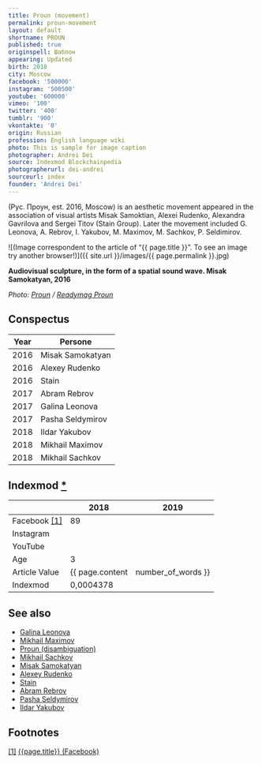 ```yaml
---
title: Proun (movement)
permalink: proun-movement
layout: default
shortname: PROUN
published: true
originspell: Шаблон
appearing: Updated
birth: 2018
city: Moscow
facebook: '500000'
instagram: '500500'
youtube: '600000'
vimeo: '100'
twitter: '400'
tumblr: '900'
vkontakte: '0'
origin: Russian
profession: English language wiki
photo: This is sample for image caption
photographer: Andrei Dei
source: Indexmod Blockchainpedia
photographerurl: dei-andrei
sourceurl: index
founder: 'Andrei Dei'
---
```


(Рус. Проун, est. 2016, Moscow) is an aesthetic movement appeared in the association of visual artists Misak Samoktian, Alexei Rudenko, Alexandra Gavrilova and Sergei Titov (Stain Group). Later the movement included G. Leonova, A. Rebrov, I. Yakubov, M. Maximov, M. Sachkov, P. Seldimirov.

![(Image correspondent to the article of “{{ page.title }}”. To see an image try another browser!)]({{ site.url }}/images/{{ page.permalink }}.jpg)

**Audiovisual sculpture, in the form of a spatial sound wave. Misak Samokatyan, 2016**

*Photo: [Proun](proun-movement) / [Readymag Proun](https://readymag.com/proun/893272/)*

## Conspectus

|Year|Persone|
|-|-|
|2016|Misak Samokatyan|
|2016|Alexey Rudenko|
|2016|Stain|
|2017|Abram Rebrov|
|2017|Galina Leonova|
|2017|Pasha Seldymirov|
|2018|Ildar Yakubov|
|2018|Mikhail Maximov|
|2018|Mikhail Sachkov|

## Indexmod [*](indexmod)

||2018|2019|
|-|-|-|
|Facebook <span id="a1">[\[1\]](#f1)</span>|89||
|Instagram|||
|YouTube|||
|Age|3||
|Article Value|{{ page.content | number_of_words }}||
|Indexmod|0,0004378||

## See also

+ [Galina Leonova](index)
+ [Mikhail Maximov](index)
+ [Proun (disambiguation)](proun-disambiguation)
+ [Mikhail Sachkov](index)
+ [Misak Samokatyan](index)
+ [Alexey Rudenko](index)
+ [Stain](index)
+ [Abram Rebrov](index)
+ [Pasha Seldymirov](index)
+ [Ildar Yakubov](index)

## Footnotes

[[1]](#a1) <span id="f1"></span> [{{page.title}} (Facebook)](https://www.facebook.com/PROUNcontinuum/)
